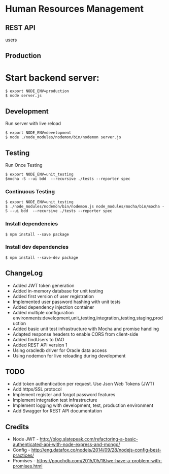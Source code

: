 # Human Resources Management

## REST API

users


## Production

# Start backend server:

```
$ export NODE_ENV=production
$ node server.js
```

## Development

Run server with live reload
```
$ export NODE_ENV=development
$ node ./node_modules/nodemon/bin/nodemon server.js

```


## Testing

Run Once Testing
```
$ export NODE_ENV=unit_testing
$mocha -S --ui bdd  --recursive ./tests --reporter spec
```

### Continuous Testing
```
$ export NODE_ENV=unit_testing
$ ./node_modules/nodemon/bin/nodemon.js node_modules/mocha/bin/mocha -S --ui bdd  --recursive ./tests --reporter spec
```


### Install dependencies
```
$ npm install --save package
```


### Install dev dependencies
```
$ npm install --save-dev package
```

## ChangeLog

 - Added JWT token generation
 - Added in-memory database for unit testing
 - Added first version of user registration
 - Implemented user password hashing with unit tests
 - Added dependency injection container
 - Added multiple configuration  environments:development,unit_testing,integration_testing,staging,production
 - Added basic unit test infrastructure with Mocha and promise handling
 - Adapted response headers to enable CORS from client-side
 - Added findUsers to DAO
 - Added REST API version 1
 - Using oracledb driver for Oracle data access
 - Using nodemon for live reloading during development
 
 
## TODO
 
  - Add token authentication per request. Use Json Web Tokens (JWT)
  - Add https/SSL protocol
  - Implement register and forgot password features
  - Implement integration test infrastructure
  - Implement logging with development, test, production environment
  - Add Swagger for REST API documentation
  
  
## Credits
  
  - Node JWT - http://blog.slatepeak.com/refactoring-a-basic-authenticated-api-with-node-express-and-mongo/
  - Config - http://eng.datafox.co/nodejs/2014/09/28/nodejs-config-best-practices/
  - Promises - https://pouchdb.com/2015/05/18/we-have-a-problem-with-promises.html
  